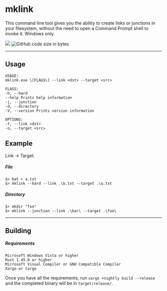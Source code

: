 # mklink
This command line tool gives you the ability to create links or junctions in your filesystem, without the need to open a Command Prompt shell to invoke it. Windows only.

![](https://img.shields.io/github/license/Starz0r/mklink.svg?style=flat-square) ![GitHub code size in bytes](https://img.shields.io/github/languages/code-size/starz0r/mklink.svg?style=flat-square)

---

## Usage

```
USAGE:  
mklink.exe \[FLAGS\] --link <dst> --target <src>  
  
FLAGS:  
-h, --hard  
--help Prints help information  
-j, --junction  
-d, --directory  
-V, --version Prints version information  
  
OPTIONS:  
-t, --link <dst>  
-o, --target <src>
```

## Example

Link -> Target.

##### File
```
$> bat > a.txt
$> mklink --hard --link .\b.txt --target .\a.txt
```

##### Directory
```
$> mkdir "foo"
$> mklink --junction --link .\bar\ --target .\foo\
```

---

## Building

##### Requirements
```
Microsoft Windows Vista or higher
Rust 1.45.0 or higher
Microsoft Visual Compiler or GNU Compatible Compiler
Xargo or Cargo
```

Once you have all the requirements, run `xargo +nightly build --release` and the completed binary will be in `target/release/`.
